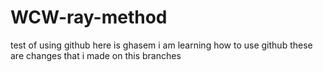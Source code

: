 # WCW-ray-method
test of using github 
here is ghasem i am learning how to use github 
these are changes that i made on this branches
